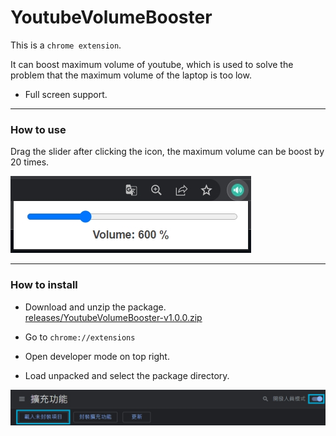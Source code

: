 # YoutubeVolumeBooster  

This is a `chrome extension`.  

It can boost maximum volume of youtube, which is used to solve the problem that the maximum volume of the laptop is too low.  

* Full screen support.  

---  

### How to use  

Drag the slider after clicking the icon, the maximum volume can be boost by 20 times.  

![image](image/1655792589426.jpg)  

---  

### How to install  

* Download and unzip the package.  
[releases/YoutubeVolumeBooster-v1.0.0.zip](https://github.com/fysh711426/YoutubeVolumeBooster/releases)  

* Go to `chrome://extensions`  

* Open developer mode on top right.  

* Load unpacked and select the package directory.  

![image](image/1655794691223.jpg)  
